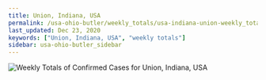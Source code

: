 ```yaml
---
title: Union, Indiana, USA
permalink: /usa-ohio-butler/weekly_totals/usa-indiana-union-weekly_totals.html
last_updated: Dec 23, 2020
keywords: ["Union, Indiana, USA", "weekly totals"]
sidebar: usa-ohio-butler_sidebar
---
```


![Weekly Totals of Confirmed Cases for Union, Indiana, USA](/covid_tracker/images/graphs/usa-indiana-union-weekly_totals_graph.png)
